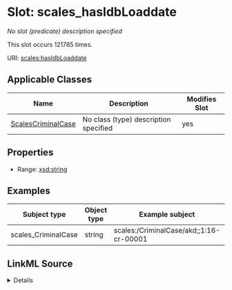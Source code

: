 

# Slot: scales_hasIdbLoaddate


_No slot (predicate) description specified_






This slot occurs 121785 times.


URI: [scales:hasIdbLoaddate](http://schemas.scales-okn.org/rdf/scales#hasIdbLoaddate)



<!-- no inheritance hierarchy -->





## Applicable Classes

| Name | Description | Modifies Slot |
| --- | --- | --- |
| [ScalesCriminalCase](../classes/ScalesCriminalCase.md) | No class (type) description specified |  yes  |







## Properties

* Range: [xsd:string](http://www.w3.org/2001/XMLSchema#string)






## Examples

| Subject type | Object type | Example subject | Example object | Occurrences |
| --- | --- | --- | --- | --- |
| scales_CriminalCase | string | scales:/CriminalCase/akd;;1:16-cr-00001 | 09/12/2016 | 121785 |




## LinkML Source

<details>

```yaml
name: scales_hasIdbLoaddate
annotations:
  count:
    tag: count
    value: 121785
description: No slot (predicate) description specified
examples:
- object:
    example_object: 09/12/2016
    example_object_type: string
    example_predicate: scales:hasIdbLoaddate
    example_subject: scales:/CriminalCase/akd;;1:16-cr-00001
    example_subject_type: scales_CriminalCase
from_schema: scales-kg
rank: 1000
slot_uri: scales:hasIdbLoaddate
alias: scales_hasIdbLoaddate
domain_of:
- scales_CriminalCase
range: string

```
</details>